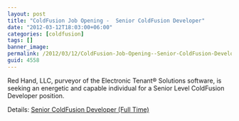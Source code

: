```yaml
---
layout: post
title: "ColdFusion Job Opening -  Senior ColdFusion Developer"
date: "2012-03-12T18:03:00+06:00"
categories: [coldfusion]
tags: []
banner_image: 
permalink: /2012/03/12/ColdFusion-Job-Opening--Senior-ColdFusion-Developer
guid: 4558
---
```


Red Hand, LLC, purveyor of the Electronic Tenant® Solutions software, is seeking an energetic and capable individual for a Senior Level ColdFusion Developer position.

Details: <a href="http://www.electronictenant.com/main.cfm?sid=careers&pid=senior_coldfusion_developer">Senior ColdFusion Developer (Full Time)</a>